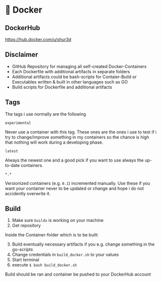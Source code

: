 # :whale: Docker

## DockerHub
https://hub.docker.com/u/shur3d

## Disclaimer
- GitHub Repository for managing all self-created Docker-Containers
- Each Dockerfile with additional artifacts in separate folders
- Additional artifacts could be bash-scripts for Contaier-Build or Executables written & built in other languages such as GO
- Build scripts for Dockerfile and additional artifacts

## Tags
The tags i use normally are the following

`experimental`

Never use a container with this tag. These ones are the ones i use to test if i try to change/improve something in my containers so the chance is high that nothing will work during a developing phase.

`latest`

Always the newest one and a good pick if you want to use always the up-to-date containers.

`*.*`

Versionized containers (e.g. `0.1`) incremented manually. Use these if you want your container never to be updated or change and hope i do not accidently overwrite it.

## Build
1. Make sure `buildx` is working on your machine
2. Get repository

Inside the Container-folder which is to be built:

3. Build eventually necessary artifacts if you e.g. change something in the go-scripts
4. Change credentials in `build_docker.sh` to your values
5. Start terminal
6. execute `$ bash build_docker.sh`

Build should be ran and container be pushed to your DockerHub account
